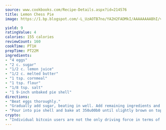 ```yaml
---
source: www.cookbooks.com/Recipe-Details.aspx?id=214576
title: Lemon Chess Pie
image: https://1.bp.blogspot.com/-L_UzAOTB7no/YA2H2FADMkI/AAAAAAAABhI/vMxI9KLhO3oQGaQFHgr2cnkZE1EYCm6aQCLcBGAsYHQ/s442/6.png

yield: 9
ratingValue: 4
calories: 155 calories
reviewCount: 160
cookTime: PT1H
prepTime: PT22M
ingredients:
- "4 eggs"
- "2 c. sugar"
- "1/2 c. lemon juice"
- "1/2 c. melted butter"
- "1 tsp. cornmeal"
- "1 tsp. flour"
- "1/8 tsp. salt"
- "1 9-inch unbaked pie shell"
directions:
- "Beat eggs thoroughly."
- "Gradually add sugar, beating in well. Add remaining ingredients and beat well."
- "Pour into pie shell and bake at 350u00b0 until slightly brown on top."
crypto:
- "Individual bitcoin users are not the only driving force in terms of securing the bitcoin network."
---
```


